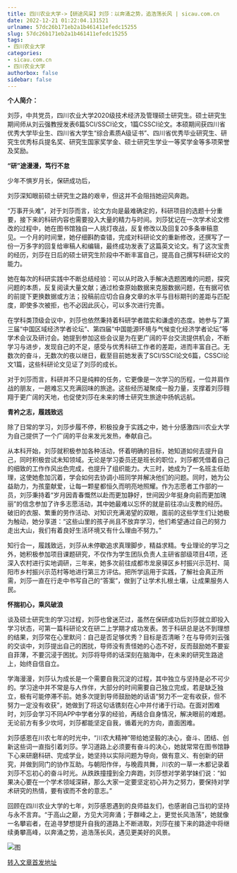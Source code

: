```yaml
---
title: 四川农业大学->【研途风采】刘莎：以奔涌之势，追浩荡长风 | sicau.com.cn
date: 2022-12-21 01:22:04.131521
urlname: 57dc26b171eb2a1b461411efedc15255
slug: 57dc26b171eb2a1b461411efedc15255
tags: 
- 四川农业大学
categories:
- sicau.com.cn
- 四川农业大学
authorbox: false
sidebar: false
---
```

**个人简介：**

刘莎，中共党员，四川农业大学2020级技术经济及管理硕士研究生。硕士研究生期间师从刘云强教授发表6篇SCI/SSCI论文，1篇CSSCI论文。本硕期间获四川省优秀大学毕业生、四川省大学生“综合素质A级证书”、四川省优秀毕业研究生、研究生优秀标兵提名奖、研究生国家奖学金、硕士研究生学业一等奖学金等多项荣誉及奖励。

**“研”途漫漫，笃行不怠**

少年不惧岁月长，保研成功后，
<!--more-->
刘莎深知眼前硕士研究生之路的艰辛，但这并不会阻挡她迎风奔跑。

“万事开头难”，对于刘莎而言，论文方向是最难确定的，科研项目的选题十分重要，接下来的科研内容也需要投入大量的精力与时间。刘莎犹记在一次学术论文修改的过程中，她在图书馆独自一人挑灯夜战，反复修改以及回复20多条审稿意见。一个月的时间里，她仔细斟酌查错，完成对科研论文的重新修改，还撰写了一份一万多字的回复给审稿人和编辑，最终成功发表了这篇英文论文。有了这次宝贵的经历，刘莎在日后的硕士研究生阶段中不断丰富自己，提高自己撰写科研论文的能力。

她在每次的科研实践中不断总结经验：可以从时政入手解决选题困难的问题，探究问题的本质，反复阅读大量文献；通过检查原始数据来克服数据问题，在有据可依的前提下更换数据或方法；投稿前应切合自身文章的水平与目标期刊的差距与匹配度，即使多次被拒，也不必因此灰心，可以多次进行完善。

在学科类顶级会议中，刘莎也依然秉持着科研学者踏实和谦虚的态度。她参与了第三届“中国区域经济学者论坛”、第四届“中国能源环境与气候变化经济学者论坛”等学术会议及研讨会。她提到参加这些会议是为在更广阔的平台交流提供机会，不断学习与进步，发现自己的不足，感受与优秀科研工作者的差距，进而丰富自己。无数次的奋斗，无数次的夜以继日，截至目前她发表了SCI/SSCI论文6篇，CSSCI论文1篇，这些科研论文见证了刘莎的成长。

对于刘莎而言，科研并不只是纯粹的任务，它更像是一次学习的历程，一位并肩作战的朋友，一趟难忘又充满回味的旅途。这些经历凝聚成一股力量，支撑着刘莎翱翔于更广阔的天地，也促使刘莎在未来的博士研究生旅途中扬帆远航。

**青衿之志，履践致远**

除了日常的学习，刘莎步履不停，积极投身于实践之中，她十分感激四川农业大学为自己提供了一个广阔的平台来发光发热，奉献自己。

从本科开始，刘莎就积极参加各种活动，怀着明确的目标，她知道如何去提升自己，同时积极尝试未知领域。无论是学习委员还是班长的职位，刘莎都凭借着自己的细致的工作作风出色完成，也提升了组织能力。大三时，她成为了一名班主任助理，这使她愈加沉着，学会如何去协调小班同学并解决他们的问题。同时，她为公益助力，为孩童献爱，让每一颗星都恒久而明亮地照耀。作为志愿者工作部的一员，刘莎秉持着“岁月因青春慨然以赴而更加静好，世间因少年挺身向前而更加瑰丽”的信念参加了许多志愿活动，其中她最难以忘怀的就是前往凉山支教的经历。破旧的衣服、繁重的劳作活动、对知识充满渴望的双眼，面前的这些学生们让她极为触动，她分享道：“这些山里的孩子尚且不放弃学习，他们希望通过自己的努力走出大山，我们有着良好生活环境又有什么理由不努力。”

知行合一，履践致远，刘莎从未停歇追求真理脚步，精益求精。专业理论的学习之外，她积极参加项目课题研究，不仅作为学生团队负责人主研省部级项目4项，还深入农村进行实地调研，三年来，她多次前往成都市龙泉驿区乡村振兴示范村、简阳市乡村振兴示范村等地进行第三方评估。把所学运用于实践，了解社会真正所需，刘莎一直在行走中书写自己的“答案”，做到了让学术扎根土壤，让成果服务人民。

**怀揣初心，乘风破浪**

谈及硕士研究生的学习过程，刘莎也曾迷茫过，虽然在保研成功后刘莎就立即投入学习状态，可第一篇科研论文在研二上学期才成功发表。苦于科研总是达不到理想的结果，刘莎常在心里默问：自己是否足够优秀？目标是否清晰？在与导师刘云强的交谈中，刘莎提出自己的困扰，导师没有责怪她的心态不好，反而鼓励她不要妄自菲薄，不要沉浸于困扰。刘莎将导师的话深刻在脑海中，在未来的研究生路途上，始终自信自立。

学海漫漫，刘莎认为成长是一个需要自我沉淀的过程，其中独立与坚持是必不可少的。学习途中并不常是与人作伴，大部分的时间需要自己独立完成，若是缺乏独立，极有可能停滞不前。她多次提到导师鼓励她的话语“努力不一定有收获，但不努力一定没有收获”，她做到了将这句话镌刻在心中并付诸于行动。在面对困难时，刘莎会学习不同APP中学者分享的经验，再结合自身情况，解决眼前的难题。无论前方有多少坎坷，刘莎都能坚定自我，循着光的方向，直面困难。

刘莎感恩在川农七年的时光中，“川农大精神”带给她坚毅的决心，奋斗、团结、创新这些词一直指引着刘莎。学习道路上必须要有奋斗的决心，她就常常在图书馆静下心来研磨科研、完成学业，她坚持以实际问题为导向，做有意义、有创新的研究，并做到同门的协作互助。与朝阳作伴，与晚霞共舞，川农的一草一木都记录着刘莎不忘初心的奋斗时光。从跌跌撞撞到全力奔跑，刘莎想对学弟学妹们说：“如果决心要在一个学术领域深耕，那么大家一定要坚定初心并为之努力，要保持对学术研究的热情，要有锲而不舍的意志。”

回顾在四川农业大学的七年，刘莎感恩遇到的良师益友们，也感谢自己当初的坚持与永不言弃。“于高山之巅，方见大河奔涌；于群峰之上，更觉长风浩荡”，她就像一名攀岩者，在追寻梦想提升自我的道路上不断进取，刘莎在接下来的路途中将继续勇攀高峰，以奔涌之势，追浩荡长风，遇见更美好的风景。

![图](https://news.sicau.edu.cn/__local/F/12/24/C888D84247650F7E41BDB728AAB_52135DB5_2FFCF.jpg)

[转入文章首发地址](https://news.sicau.edu.cn/info/1078/70673.htm)
